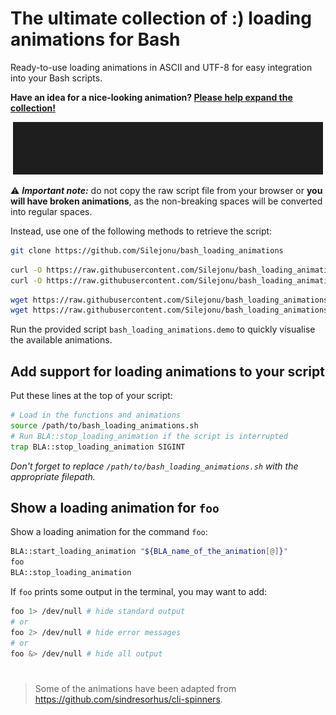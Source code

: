 # The ultimate collection of :) loading animations for Bash
Ready-to-use loading animations in ASCII and UTF-8 for easy integration into your Bash scripts.

**Have an idea for a nice-looking animation? [Please help expand the collection!](https://github.com/Silejonu/bash_loading_animations/issues/new?assignees=Silejonu&labels=enhancement&template=submit-an-animation.yml&title=%5BNew+animation%5D+)**

<div align="center">

![](demo.gif)

</div>

⚠ ***Important note:*** do not copy the raw script file from your browser or **you will have broken animations**, as the non-breaking spaces will be converted into regular spaces.

Instead, use one of the following methods to retrieve the script:
```bash
git clone https://github.com/Silejonu/bash_loading_animations
```
```bash
curl -O https://raw.githubusercontent.com/Silejonu/bash_loading_animations/main/bash_loading_animations.sh
curl -O https://raw.githubusercontent.com/Silejonu/bash_loading_animations/main/bash_loading_animations.demo
```
```bash
wget https://raw.githubusercontent.com/Silejonu/bash_loading_animations/main/bash_loading_animations.sh
wget https://raw.githubusercontent.com/Silejonu/bash_loading_animations/main/bash_loading_animations.demo
```

Run the provided script `bash_loading_animations.demo` to quickly visualise the available animations.

## Add support for loading animations to your script

Put these lines at the top of your script:

```bash
# Load in the functions and animations
source /path/to/bash_loading_animations.sh
# Run BLA::stop_loading_animation if the script is interrupted
trap BLA::stop_loading_animation SIGINT
```

*Don't forget to replace `/path/to/bash_loading_animations.sh` with the appropriate filepath.*

## Show a loading animation for `foo`
Show a loading animation for the command `foo`:
```bash
BLA::start_loading_animation "${BLA_name_of_the_animation[@]}"
foo
BLA::stop_loading_animation
```

If `foo` prints some output in the terminal, you may want to add:
```bash
foo 1> /dev/null # hide standard output
# or
foo 2> /dev/null # hide error messages
# or
foo &> /dev/null # hide all output
```

#
> Some of the animations have been adapted from https://github.com/sindresorhus/cli-spinners.

